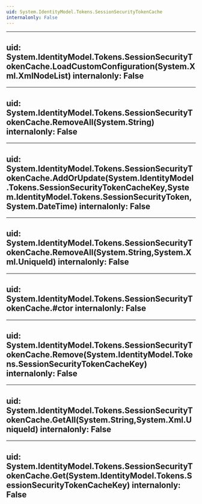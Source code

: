 ```yaml
---
uid: System.IdentityModel.Tokens.SessionSecurityTokenCache
internalonly: False
---
```


---
uid: System.IdentityModel.Tokens.SessionSecurityTokenCache.LoadCustomConfiguration(System.Xml.XmlNodeList)
internalonly: False
---

---
uid: System.IdentityModel.Tokens.SessionSecurityTokenCache.RemoveAll(System.String)
internalonly: False
---

---
uid: System.IdentityModel.Tokens.SessionSecurityTokenCache.AddOrUpdate(System.IdentityModel.Tokens.SessionSecurityTokenCacheKey,System.IdentityModel.Tokens.SessionSecurityToken,System.DateTime)
internalonly: False
---

---
uid: System.IdentityModel.Tokens.SessionSecurityTokenCache.RemoveAll(System.String,System.Xml.UniqueId)
internalonly: False
---

---
uid: System.IdentityModel.Tokens.SessionSecurityTokenCache.#ctor
internalonly: False
---

---
uid: System.IdentityModel.Tokens.SessionSecurityTokenCache.Remove(System.IdentityModel.Tokens.SessionSecurityTokenCacheKey)
internalonly: False
---

---
uid: System.IdentityModel.Tokens.SessionSecurityTokenCache.GetAll(System.String,System.Xml.UniqueId)
internalonly: False
---

---
uid: System.IdentityModel.Tokens.SessionSecurityTokenCache.Get(System.IdentityModel.Tokens.SessionSecurityTokenCacheKey)
internalonly: False
---
